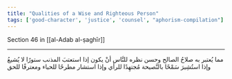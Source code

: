 ```yaml
---
title: "Qualities of a Wise and Righteous Person"
tags: ['good-character', 'justice', 'counsel', "aphorism-compilation"]
---
```


 Section 46 in [[al-Adab al-ṣaghīr]]

---
مما يُعتبر به صلاحُ الصالح وحسن نظره للنَّاس أنْ يكون إذا استعتبَ المذنب ستورًا لا يُشيعُ وإذا استُشِيرَ سَمْحًا بالنَّصيحة مُجتهِدًا للرأي وإذا استشار مطرحًا للحياء ومعترفًا للحق
